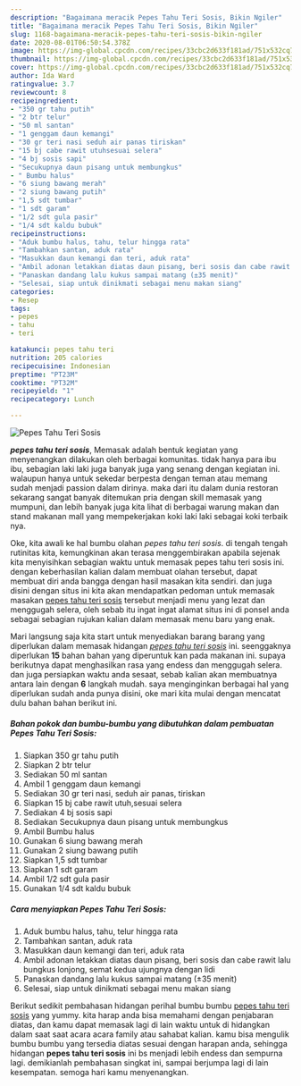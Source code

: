 ```yaml
---
description: "Bagaimana meracik Pepes Tahu Teri Sosis, Bikin Ngiler"
title: "Bagaimana meracik Pepes Tahu Teri Sosis, Bikin Ngiler"
slug: 1168-bagaimana-meracik-pepes-tahu-teri-sosis-bikin-ngiler
date: 2020-08-01T06:50:54.378Z
image: https://img-global.cpcdn.com/recipes/33cbc2d633f181ad/751x532cq70/pepes-tahu-teri-sosis-foto-resep-utama.jpg
thumbnail: https://img-global.cpcdn.com/recipes/33cbc2d633f181ad/751x532cq70/pepes-tahu-teri-sosis-foto-resep-utama.jpg
cover: https://img-global.cpcdn.com/recipes/33cbc2d633f181ad/751x532cq70/pepes-tahu-teri-sosis-foto-resep-utama.jpg
author: Ida Ward
ratingvalue: 3.7
reviewcount: 8
recipeingredient:
- "350 gr tahu putih"
- "2 btr telur"
- "50 ml santan"
- "1 genggam daun kemangi"
- "30 gr teri nasi seduh air panas tiriskan"
- "15 bj cabe rawit utuhsesuai selera"
- "4 bj sosis sapi"
- "Secukupnya daun pisang untuk membungkus"
- " Bumbu halus"
- "6 siung bawang merah"
- "2 siung bawang putih"
- "1,5 sdt tumbar"
- "1 sdt garam"
- "1/2 sdt gula pasir"
- "1/4 sdt kaldu bubuk"
recipeinstructions:
- "Aduk bumbu halus, tahu, telur hingga rata"
- "Tambahkan santan, aduk rata"
- "Masukkan daun kemangi dan teri, aduk rata"
- "Ambil adonan letakkan diatas daun pisang, beri sosis dan cabe rawit lalu bungkus lonjong, semat kedua ujungnya dengan lidi"
- "Panaskan dandang lalu kukus sampai matang (±35 menit)"
- "Selesai, siap untuk dinikmati sebagai menu makan siang"
categories:
- Resep
tags:
- pepes
- tahu
- teri

katakunci: pepes tahu teri 
nutrition: 205 calories
recipecuisine: Indonesian
preptime: "PT23M"
cooktime: "PT32M"
recipeyield: "1"
recipecategory: Lunch

---
```



![Pepes Tahu Teri Sosis](https://img-global.cpcdn.com/recipes/33cbc2d633f181ad/751x532cq70/pepes-tahu-teri-sosis-foto-resep-utama.jpg)

<b><i>pepes tahu teri sosis</i></b>, Memasak adalah bentuk kegiatan yang menyenangkan dilakukan oleh berbagai komunitas. tidak hanya para ibu ibu, sebagian laki laki juga banyak juga yang senang dengan kegiatan ini. walaupun hanya untuk sekedar berpesta dengan teman atau memang sudah menjadi passion dalam dirinya. maka dari itu dalam dunia restoran sekarang sangat banyak ditemukan pria dengan skill memasak yang mumpuni, dan lebih banyak juga kita lihat di berbagai warung makan dan stand makanan mall yang mempekerjakan koki laki laki sebagai koki terbaik nya.



Oke, kita awali ke hal bumbu olahan <i>pepes tahu teri sosis</i>. di tengah tengah rutinitas kita, kemungkinan akan terasa menggembirakan apabila sejenak kita menyisihkan sebagian waktu untuk memasak pepes tahu teri sosis ini. dengan keberhasilan kalian dalam membuat olahan tersebut, dapat membuat diri anda bangga dengan hasil masakan kita sendiri. dan juga disini dengan situs ini kita akan mendapatkan pedoman untuk memasak masakan <u>pepes tahu teri sosis</u> tersebut menjadi menu yang lezat dan menggugah selera, oleh sebab itu ingat ingat alamat situs ini di ponsel anda sebagai sebagian rujukan kalian dalam memasak menu baru yang enak.


Mari langsung saja kita start untuk menyediakan barang barang yang diperlukan dalam memasak hidangan <u><i>pepes tahu teri sosis</i></u> ini. seenggaknya diperlukan <b>15</b> bahan bahan yang diperuntuk kan pada makanan ini. supaya berikutnya dapat menghasilkan rasa yang endess dan menggugah selera. dan juga persiapkan waktu anda sesaat, sebab kalian akan membuatnya antara lain dengan <b>6</b> langkah mudah. saya menginginkan berbagai hal yang diperlukan sudah anda punya disini, oke mari kita mulai dengan mencatat dulu bahan bahan berikut ini.

<!--inarticleads1-->

##### Bahan pokok dan bumbu-bumbu yang dibutuhkan dalam pembuatan Pepes Tahu Teri Sosis:

1. Siapkan 350 gr tahu putih
1. Siapkan 2 btr telur
1. Sediakan 50 ml santan
1. Ambil 1 genggam daun kemangi
1. Sediakan 30 gr teri nasi, seduh air panas, tiriskan
1. Siapkan 15 bj cabe rawit utuh,sesuai selera
1. Sediakan 4 bj sosis sapi
1. Sediakan Secukupnya daun pisang untuk membungkus
1. Ambil  Bumbu halus
1. Gunakan 6 siung bawang merah
1. Gunakan 2 siung bawang putih
1. Siapkan 1,5 sdt tumbar
1. Siapkan 1 sdt garam
1. Ambil 1/2 sdt gula pasir
1. Gunakan 1/4 sdt kaldu bubuk




<!--inarticleads2-->

##### Cara menyiapkan Pepes Tahu Teri Sosis:

1. Aduk bumbu halus, tahu, telur hingga rata
1. Tambahkan santan, aduk rata
1. Masukkan daun kemangi dan teri, aduk rata
1. Ambil adonan letakkan diatas daun pisang, beri sosis dan cabe rawit lalu bungkus lonjong, semat kedua ujungnya dengan lidi
1. Panaskan dandang lalu kukus sampai matang (±35 menit)
1. Selesai, siap untuk dinikmati sebagai menu makan siang




Berikut sedikit pembahasan hidangan perihal bumbu bumbu <u>pepes tahu teri sosis</u> yang yummy. kita harap anda bisa memahami dengan penjabaran diatas, dan kamu dapat memasak lagi di lain waktu untuk di hidangkan dalam saat saat acara acara family atau sahabat kalian. kamu bisa mengulik bumbu bumbu yang tersedia diatas sesuai dengan harapan anda, sehingga hidangan <b>pepes tahu teri sosis</b> ini bs menjadi lebih endess dan sempurna lagi. demikianlah pembahasan singkat ini, sampai berjumpa lagi di lain kesempatan. semoga hari kamu menyenangkan.

